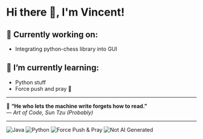 
# Hi there 👋, I'm Vincent!

## 🔭 Currently working on:
- Integrating python-chess library into GUI

## 🌱 I’m currently learning:
- Python stuff  
- Force push and pray 🙏

---

💬 **“He who lets the machine write forgets how to read.”**  
*— Art of Code, Sun Tzu (Probably)*

---


![Java](https://img.shields.io/badge/Java-ED8B00?style=for-the-badge&logo=java&logoColor=white)
![Python](https://img.shields.io/badge/Python-3776AB?style=for-the-badge&logo=python&logoColor=white)
![Force Push & Pray](https://img.shields.io/badge/Force_Push-%F0%9F%99%8F%20Pray-red?style=for-the-badge)
![Not AI Generated](https://img.shields.io/badge/Not_Written_By_AI-Probably-orange?style=for-the-badge)
